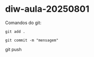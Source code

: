 # diw-aula-20250801

Comandos do git: 
```
git add . 
```
```
git commit -m "mensagem"
```
git push
```
